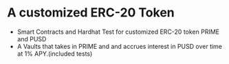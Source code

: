 # A customized ERC-20 Token

- Smart Contracts and Hardhat Test for customized ERC-20 token PRIME and PUSD
- A Vaults that takes in PRIME and and accrues interest in PUSD over time at 1% APY.(included tests) 
